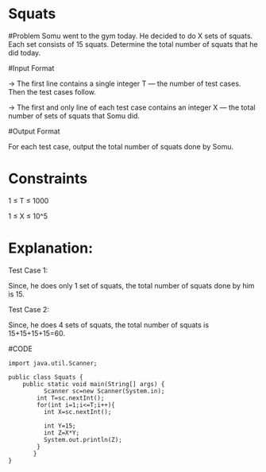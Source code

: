 # Squats

#Problem
Somu went to the gym today. He decided to do X sets of squats. Each set consists of 15 squats. Determine the total number of squats that he did today.

#Input Format

-> The first line contains a single integer T — the number of test cases. Then the test cases follow.

-> The first and only line of each test case contains an integer X — the total number of sets of squats that Somu did.

#Output Format

For each test case, output the total number of squats done by Somu.

# Constraints

1 ≤ T ≤ 1000

1 ≤ X ≤ 10^5

# Explanation:

Test Case 1: 

Since, he does only 1 set of squats, the total number of squats done by him is 15.

Test Case 2: 

Since, he does 4 sets of squats, the total number of squats is 15+15+15+15=60.

#CODE

    import java.util.Scanner;

    public class Squats {
    	public static void main(String[] args) {
              Scanner sc=new Scanner(System.in);
		    int T=sc.nextInt();
		    for(int i=1;i<=T;i++){
		      int X=sc.nextInt();
		    
		      int Y=15;
		      int Z=X*Y;
		      System.out.println(Z);
		    }
      	   }
	}
